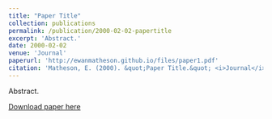 ```yaml
---
title: "Paper Title"
collection: publications
permalink: /publication/2000-02-02-papertitle
excerpt: 'Abstract.'
date: 2000-02-02
venue: 'Journal'
paperurl: 'http://ewanmatheson.github.io/files/paper1.pdf'
citation: 'Matheson, E. (2000). &quot;Paper Title.&quot; <i>Journal</i>. 1(1).'
---
```

Abstract.

[Download paper here](http://ewanmatheson.github.io/files/paper1.pdf)
